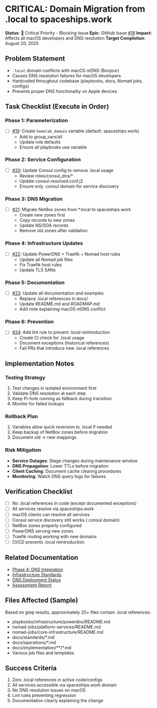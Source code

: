 # CRITICAL: Domain Migration from .local to spaceships.work

**Status**: 🚨 Critical Priority - Blocking Issue
**Epic**: GitHub Issue [#18](https://github.com/basher83/netbox-ansible/issues/18)
**Impact**: Affects all macOS developers and DNS resolution
**Target Completion**: August 20, 2025

## Problem Statement

- `.local` domain conflicts with macOS mDNS (Bonjour)
- Causes DNS resolution failures for macOS developers
- Hardcoded throughout codebase (playbooks, docs, Nomad jobs, configs)
- Prevents proper DNS functionality on Apple devices

## Task Checklist (Execute in Order)

### Phase 1: Parameterization
- [ ] [#19](https://github.com/basher83/netbox-ansible/issues/19): Create `homelab_domain` variable (default: spaceships.work)
  - Add to group_vars/all
  - Update role defaults
  - Ensure all playbooks use variable

### Phase 2: Service Configuration
- [ ] [#20](https://github.com/basher83/netbox-ansible/issues/20): Update Consul config to remove .local usage
  - Review roles/consul_dns/*
  - Update consul-resolved.conf.j2
  - Ensure only .consul domain for service discovery

### Phase 3: DNS Migration
- [ ] [#21](https://github.com/basher83/netbox-ansible/issues/21): Migrate NetBox zones from *.local to spaceships.work
  - Create new zones first
  - Copy records to new zones
  - Update NS/SOA records
  - Remove old zones after validation

### Phase 4: Infrastructure Updates
- [ ] [#22](https://github.com/basher83/netbox-ansible/issues/22): Update PowerDNS + Traefik + Nomad host rules
  - Update all Nomad job files
  - Fix Traefik host rules
  - Update TLS SANs

### Phase 5: Documentation
- [ ] [#23](https://github.com/basher83/netbox-ansible/issues/23): Update all documentation and examples
  - Replace .local references in docs/
  - Update README.md and ROADMAP.md
  - Add note explaining macOS mDNS conflict

### Phase 6: Prevention
- [ ] [#24](https://github.com/basher83/netbox-ansible/issues/24): Add lint rule to prevent .local reintroduction
  - Create CI check for .local usage
  - Document exceptions (historical references)
  - Fail PRs that introduce new .local references

## Implementation Notes

### Testing Strategy
1. Test changes in isolated environment first
2. Validate DNS resolution at each step
3. Keep Pi-hole running as fallback during transition
4. Monitor for failed lookups

### Rollback Plan
1. Variables allow quick reversion to .local if needed
2. Keep backup of NetBox zones before migration
3. Document old -> new mappings

### Risk Mitigation
- **Service Outages**: Stage changes during maintenance window
- **DNS Propagation**: Lower TTLs before migration
- **Client Caching**: Document cache clearing procedures
- **Monitoring**: Watch DNS query logs for failures

## Verification Checklist

- [ ] No .local references in code (except documented exceptions)
- [ ] All services resolve via spaceships.work
- [ ] macOS clients can resolve all services
- [ ] Consul service discovery still works (.consul domain)
- [ ] NetBox zones properly configured
- [ ] PowerDNS serving new zones
- [ ] Traefik routing working with new domains
- [ ] CI/CD prevents .local reintroduction

## Related Documentation

- [Phase 4: DNS Integration](./phases/phase-4-dns-integration.md)
- [Infrastructure Standards](../standards/infrastructure-standards.md)
- [DNS Deployment Status](../operations/dns-deployment-status.md)
- [Assessment Report](../../reports/assessment/phase0-assessment-summary-2025-07-27.md)

## Files Affected (Sample)

Based on grep results, approximately 20+ files contain .local references:
- playbooks/infrastructure/powerdns/README.md
- nomad-jobs/platform-services/README.md
- nomad-jobs/core-infrastructure/README.md
- docs/standards/*.md
- docs/operations/*.md
- docs/implementation/**/*.md
- Various job files and templates

## Success Criteria

1. Zero .local references in active code/configs
2. All services accessible via spaceships.work domain
3. No DNS resolution issues on macOS
4. Lint rules preventing regression
5. Documentation clearly explaining the change
